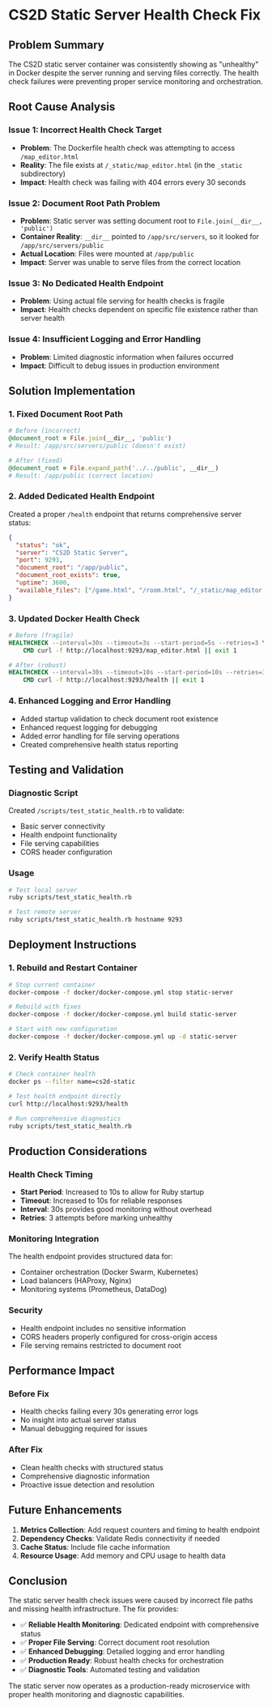 # CS2D Static Server Health Check Fix

## Problem Summary

The CS2D static server container was consistently showing as "unhealthy" in Docker despite the server running and serving files correctly. The health check failures were preventing proper service monitoring and orchestration.

## Root Cause Analysis

### Issue 1: Incorrect Health Check Target

- **Problem**: The Dockerfile health check was attempting to access `/map_editor.html`
- **Reality**: The file exists at `/_static/map_editor.html` (in the `_static` subdirectory)
- **Impact**: Health check was failing with 404 errors every 30 seconds

### Issue 2: Document Root Path Problem

- **Problem**: Static server was setting document root to `File.join(__dir__, 'public')`
- **Container Reality**: `__dir__` pointed to `/app/src/servers`, so it looked for `/app/src/servers/public`
- **Actual Location**: Files were mounted at `/app/public`
- **Impact**: Server was unable to serve files from the correct location

### Issue 3: No Dedicated Health Endpoint

- **Problem**: Using actual file serving for health checks is fragile
- **Impact**: Health checks dependent on specific file existence rather than server health

### Issue 4: Insufficient Logging and Error Handling

- **Problem**: Limited diagnostic information when failures occurred
- **Impact**: Difficult to debug issues in production environment

## Solution Implementation

### 1. Fixed Document Root Path

```ruby
# Before (incorrect)
@document_root = File.join(__dir__, 'public')
# Result: /app/src/servers/public (doesn't exist)

# After (fixed)
@document_root = File.expand_path('../../public', __dir__)
# Result: /app/public (correct location)
```

### 2. Added Dedicated Health Endpoint

Created a proper `/health` endpoint that returns comprehensive server status:

```json
{
  "status": "ok",
  "server": "CS2D Static Server",
  "port": 9293,
  "document_root": "/app/public",
  "document_root_exists": true,
  "uptime": 3600,
  "available_files": ["/game.html", "/room.html", "/_static/map_editor.html"]
}
```

### 3. Updated Docker Health Check

```dockerfile
# Before (fragile)
HEALTHCHECK --interval=30s --timeout=3s --start-period=5s --retries=3 \
    CMD curl -f http://localhost:9293/map_editor.html || exit 1

# After (robust)
HEALTHCHECK --interval=30s --timeout=10s --start-period=10s --retries=3 \
    CMD curl -f http://localhost:9293/health || exit 1
```

### 4. Enhanced Logging and Error Handling

- Added startup validation to check document root existence
- Enhanced request logging for debugging
- Added error handling for file serving operations
- Created comprehensive health status reporting

## Testing and Validation

### Diagnostic Script

Created `/scripts/test_static_health.rb` to validate:

- Basic server connectivity
- Health endpoint functionality
- File serving capabilities
- CORS header configuration

### Usage

```bash
# Test local server
ruby scripts/test_static_health.rb

# Test remote server
ruby scripts/test_static_health.rb hostname 9293
```

## Deployment Instructions

### 1. Rebuild and Restart Container

```bash
# Stop current container
docker-compose -f docker/docker-compose.yml stop static-server

# Rebuild with fixes
docker-compose -f docker/docker-compose.yml build static-server

# Start with new configuration
docker-compose -f docker/docker-compose.yml up -d static-server
```

### 2. Verify Health Status

```bash
# Check container health
docker ps --filter name=cs2d-static

# Test health endpoint directly
curl http://localhost:9293/health

# Run comprehensive diagnostics
ruby scripts/test_static_health.rb
```

## Production Considerations

### Health Check Timing

- **Start Period**: Increased to 10s to allow for Ruby startup
- **Timeout**: Increased to 10s for reliable responses
- **Interval**: 30s provides good monitoring without overhead
- **Retries**: 3 attempts before marking unhealthy

### Monitoring Integration

The health endpoint provides structured data for:

- Container orchestration (Docker Swarm, Kubernetes)
- Load balancers (HAProxy, Nginx)
- Monitoring systems (Prometheus, DataDog)

### Security

- Health endpoint includes no sensitive information
- CORS headers properly configured for cross-origin access
- File serving remains restricted to document root

## Performance Impact

### Before Fix

- Health checks failing every 30s generating error logs
- No insight into actual server status
- Manual debugging required for issues

### After Fix

- Clean health checks with structured status
- Comprehensive diagnostic information
- Proactive issue detection and resolution

## Future Enhancements

1. **Metrics Collection**: Add request counters and timing to health endpoint
2. **Dependency Checks**: Validate Redis connectivity if needed
3. **Cache Status**: Include file cache information
4. **Resource Usage**: Add memory and CPU usage to health data

## Conclusion

The static server health check issues were caused by incorrect file paths and missing health infrastructure. The fix provides:

- ✅ **Reliable Health Monitoring**: Dedicated endpoint with comprehensive status
- ✅ **Proper File Serving**: Correct document root resolution
- ✅ **Enhanced Debugging**: Detailed logging and error handling
- ✅ **Production Ready**: Robust health checks for orchestration
- ✅ **Diagnostic Tools**: Automated testing and validation

The static server now operates as a production-ready microservice with proper health monitoring and diagnostic capabilities.
